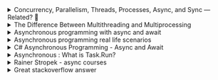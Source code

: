 <details>
           <summary>
Concurrency, Parallelism, Threads, Processes, Async, and Sync — Related? 🤔
           </summary>
           <a href="https://medium.com/swift-india/concurrency-parallelism-threads-processes-async-and-sync-related-39fd951bc61d">
https://medium.com/swift-india/concurrency-parallelism-threads-processes-async-and-sync-related-39fd951bc61d
           </a>
</details>
<details>
           <summary>
The Difference Between Multithreading and Multiprocessing
           </summary>
           <a href="https://www.indeed.com/career-advice/career-development/multithreading-vs-multiprocessing">
https://www.indeed.com/career-advice/career-development/multithreading-vs-multiprocessing
           </a>
</details>
           <details>
           <summary>
Asynchronous programming with async and await
           </summary>
           <a href="https://docs.microsoft.com/en-us/dotnet/csharp/programming-guide/concepts/async/">
https://docs.microsoft.com/en-us/dotnet/csharp/programming-guide/concepts/async/
                      </a>
                      </details>
 <details>
           <summary>
Asynchronous programming real life scenarios
           </summary>
           <a href="https://docs.microsoft.com/en-us/dotnet/csharp/async">
https://docs.microsoft.com/en-us/dotnet/csharp/async
                      </a>
                      </details>
                       <details>
           <summary>
C# Asynchronous Programming - Async and Await
           </summary>
           <a href="https://www.c-sharpcorner.com/UploadFile/dacca2/asynchronous-programming-in-C-Sharp-5-0-part-1-understand-async/">
https://www.c-sharpcorner.com/UploadFile/dacca2/asynchronous-programming-in-C-Sharp-5-0-part-1-understand-async/                      </a>
                      </details>
                                             <details>
           <summary>
Asynchronous : What is Task.Run?
           </summary>
           <a href="https://medium.com/@rajatsikder/asynchronous-what-is-task-run-358b09651b4f">
                      https://medium.com/@rajatsikder/asynchronous-what-is-task-run-358b09651b4f       </a>
                      </details>
                                             <details>
           <summary>
Rainer Stropek -  async courses
           </summary>
           <a href="https://www.youtube.com/watch?v=FIZVKteEFyk&ab_channel=RainerStropek">
                      C# Async Programming - Part 1: Conceptual Background
     </a>  
           <br>
            <a href="https://www.youtube.com/watch?v=S49dpEwMSUY&ab_channel=RainerStropek">
                    C# Async Programming - Part 2: Intro in Task, async, and await
     </a>             <br>
           <a href="https://www.youtube.com/watch?v=By2HlOKIZxs&ab_channel=RainerStropek">
                 C# Async Programming - Part 3: Demos for Web API and WPF UI
     </a>  
                      </details>   
<details>
           <summary>
Great stackoverflow answer
           </summary>
           <a href="https://stackoverflow.com/questions/37419572/if-async-await-doesnt-create-any-additional-threads-then-how-does-it-make-appl">
https://stackoverflow.com/questions/37419572/if-async-await-doesnt-create-any-additional-threads-then-how-does-it-make-appl           </a>
</details>
